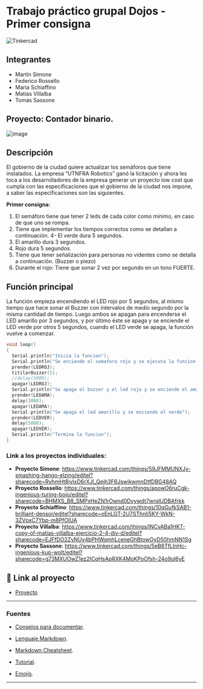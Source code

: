 # Trabajo práctico grupal Dojos - Primer consigna
![Tinkercad](./img/ArduinoTinkercad.jpg)


## Integrantes 
- Martín Simone
- Federico Rossello
- Maria Schiaffino
- Matías Villalba
- Tomás Sassone

## Proyecto: Contador binario.
![image](https://user-images.githubusercontent.com/72427373/234022612-30f17132-d89a-46d8-ab93-b0dc16d35ca2.png)


## Descripción
El gobierno de la ciudad quiere actualizar los semáforos que tiene instalados. La empresa  “UTNFRA Robotics” ganó la licitación y ahora les toca a los desarrolladores de la empresa generar  un proyecto low cost que cumpla con las especificaciones que el gobierno de la ciudad nos  impone, a saber las especificaciones son las siguientes.

**Primer consigna:**
1. El semáforo tiene que tener 2 leds de cada color como mínimo, en caso de que uno se rompa. 
2. Tiene que implementar los tiempos correctos como se detallan a continuación. 
4- El verde dura 5 segundos. 
4. El amarillo dura 3 segundos. 
5. Rojo dura 5 segundos. 
6. Tiene que tener señalización para personas no videntes como se detalla a  continuación. (Buzzer o piezo)
7. Durante el rojo: Tiene que sonar 2 vez por segundo en un tono FUERTE. 


## Función principal
La función empieza encendiendo el LED rojo por 5 segundos, al mismo tiempo que hace sonar el Buzzer con intervalos de medio segundo por la misma cantidad de tiempo. Luego ambos se apagan para encenderse el LED amarillo por 3 segundos, y por último éste se apaga y se enciende el LED verde por otros 5 segundos, cuando el LED verde se apaga, la función vuelve a comenzar.

~~~ C (lenguaje en el que esta escrito)
void loop()
{
  Serial.println("Inicia la funcion");
  Serial.println("Se enciende el semaforo rojo y se ejecuta la funcion 'titilar_buzzer'");
  prender(LEDROJ);
  titilarBuzzer(5);
  //delay(5000);
  apagar(LEDROJ);
  Serial.println("Se apaga el buzzer y el led rojo y se enciende el amarillo");               
  prender(LEDAMA);
  delay(3000);
  apagar(LEDAMA);
  Serial.println("Se apaga el led amarillo y se enciende el verde");               
  prender(LEDVER);
  delay(5000);
  apagar(LEDVER);
  Serial.println("Termina la funcion");               
}
~~~
### Link a los proyectos individuales:
- **Proyecto Simone**: https://www.tinkercad.com/things/59JFMMUNXJy-smashing-hango-elzing/editel?sharecode=RyhmHt8iyIxD6rXJl_Qejh3F6JswjkwmnDtfDBG48AQ
- **Proyecto Rossello**: https://www.tinkercad.com/things/apowO6ruCgk-ingenious-turing-bojo/editel?sharecode=BHMXS_B8_SMPxHeZN1rOwnd0Dvywdt7wrqlUDBAfrkk
- **Proyecto Schiaffino**: https://www.tinkercad.com/things/10qGufkSAB1-brilliant-densor/editel?sharecode=oEnLGT-2U7SThnIi5KY-WkN-3ZVpxC7Ybp-m8PfOIUA
- **Proyecto Villalba**: https://www.tinkercad.com/things/lNCvABa1HKT-copy-of-matias-villalba-ejercicio-2-4-div-d/editel?sharecode=EJFfDO2ZyNUy4bPHWqmhLceneGhBtowOyD50hmNN1Sg
- **Proyecto Sassone**: https://www.tinkercad.com/things/5eB6TfLInHc-ingenious-kup-wolt/editel?sharecode=g73MXUOwZ1ez2ICqHsApRXK4MoKPoOfsh-24o9ul6yE

## :robot: Link al proyecto
- [Proyecto](https://www.tinkercad.com/things/5eB6TfLInHc-ingenious-kup-wolt/editel?sharecode=g73MXUOwZ1ez2ICqHsApRXK4MoKPoOfsh-24o9ul6yE)

---
### Fuentes
- [Consejos para documentar](https://www.sohamkamani.com/how-to-write-good-documentation/#architecture-documentation).

- [Lenguaje Markdown](https://markdown.es/sintaxis-markdown/#linkauto).

- [Markdown Cheatsheet](https://github.com/adam-p/markdown-here/wiki/Markdown-Cheatsheet).

- [Tutorial](https://www.youtube.com/watch?v=oxaH9CFpeEE).

- [Emojis](https://gist.github.com/rxaviers/7360908).

---






